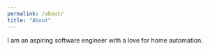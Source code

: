 ```yaml
---
permalink: /about/
title: "About"
---
```


I am an aspiring software engineer with a love for home automation. 
